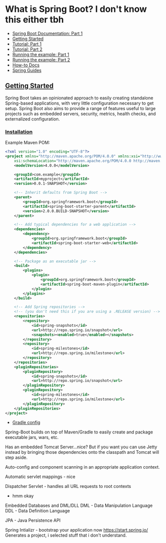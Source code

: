 # What is Spring Boot? I don't know this either tbh

* [Spring Boot Documentation: Part 1](https://docs.spring.io/spring-boot/docs/current-SNAPSHOT/reference/htmlsingle/#boot-documentation)
* [Getting Started](https://docs.spring.io/spring-boot/docs/current-SNAPSHOT/reference/htmlsingle/#getting-started)
* [Tutorial: Part 1](https://docs.spring.io/spring-boot/docs/current-SNAPSHOT/reference/htmlsingle/#getting-started-first-application)
* [Tutorial: Part 2](https://docs.spring.io/spring-boot/docs/current-SNAPSHOT/reference/htmlsingle/#getting-started-first-application-code)
* [Running the example: Part 1](https://docs.spring.io/spring-boot/docs/current-SNAPSHOT/reference/htmlsingle/#getting-started-first-application-run)
* [Running the example: Part 2](https://docs.spring.io/spring-boot/docs/current-SNAPSHOT/reference/htmlsingle/#getting-started-first-application-executable-jar)
* [How-to Docs](https://docs.spring.io/spring-boot/docs/current-SNAPSHOT/reference/htmlsingle/#howto)
* [Spring Guides](https://spring.io/guides)

## [Getting Started](https://docs.spring.io/spring-boot/docs/current-SNAPSHOT/reference/htmlsingle/#getting-started)

Spring Boot takes an opinionated approach to easily creating standalone Spring-based applications, with very little configuration necessary to get setup. Spring Boot also aims to provide a range of features useful to large projects such as embedded servers, security, metrics, health checks, and externalized configuration.

### [Installation](https://docs.spring.io/spring-boot/docs/current-SNAPSHOT/reference/htmlsingle/#getting-started-installing-spring-boot)

Example Maven POM:

```xml
<?xml version="1.0" encoding="UTF-8"?>
<project xmlns="http://maven.apache.org/POM/4.0.0" xmlns:xsi="http://www.w3.org/2001/XMLSchema-instance"
    xsi:schemaLocation="http://maven.apache.org/POM/4.0.0 http://maven.apache.org/xsd/maven-4.0.0.xsd">
    <modelVersion>4.0.0</modelVersion>

    <groupId>com.example</groupId>
    <artifactId>myproject</artifactId>
    <version>0.0.1-SNAPSHOT</version>

    <!-- Inherit defaults from Spring Boot -->
    <parent>
        <groupId>org.springframework.boot</groupId>
        <artifactId>spring-boot-starter-parent</artifactId>
        <version>2.0.0.BUILD-SNAPSHOT</version>
    </parent>

    <!-- Add typical dependencies for a web application -->
    <dependencies>
        <dependency>
            <groupId>org.springframework.boot</groupId>
            <artifactId>spring-boot-starter-web</artifactId>
        </dependency>
    </dependencies>

    <!-- Package as an executable jar -->
    <build>
        <plugins>
            <plugin>
                <groupId>org.springframework.boot</groupId>
                <artifactId>spring-boot-maven-plugin</artifactId>
            </plugin>
        </plugins>
    </build>

    <!-- Add Spring repositories -->
    <!-- (you don't need this if you are using a .RELEASE version) -->
    <repositories>
        <repository>
            <id>spring-snapshots</id>
            <url>http://repo.spring.io/snapshot</url>
            <snapshots><enabled>true</enabled></snapshots>
        </repository>
        <repository>
            <id>spring-milestones</id>
            <url>http://repo.spring.io/milestone</url>
        </repository>
    </repositories>
    <pluginRepositories>
        <pluginRepository>
            <id>spring-snapshots</id>
            <url>http://repo.spring.io/snapshot</url>
        </pluginRepository>
        <pluginRepository>
            <id>spring-milestones</id>
            <url>http://repo.spring.io/milestone</url>
        </pluginRepository>
    </pluginRepositories>
</project>
```

* [Gradle config](https://docs.spring.io/spring-boot/docs/current-SNAPSHOT/reference/htmlsingle/#getting-started-gradle-installation)

Spring-Boot builds on top of Maven/Gradle to easily create and package executable jars, wars, etc.

Has an embedded Tomcat Server...nice? But if you want you can use Jetty instead by bringing those dependencies onto the classpath and Tomcat will step aside.

Auto-config and component scanning in an appropriate application context.

Automatic servlet mappings - nice

Dispatcher Servlet - handles all URL requests to root contexts

* hmm okay

Embedded Databases and DML/DLL
DML - Data Manipulation Language
DDL - Data Definition Language

JPA - Java Persistence API

Spring Intializr - bootstrap your application now https://start.spring.io/
Generates a project, i selected stuff that i don't understand.
